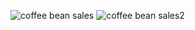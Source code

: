 ![coffee bean sales](https://github.com/user-attachments/assets/a98fa90b-b860-4d62-8b9c-97a352d4ff10)
![coffee bean sales2](https://github.com/user-attachments/assets/6a1c9e90-d5de-489e-809d-fb2a799dd4f0)
